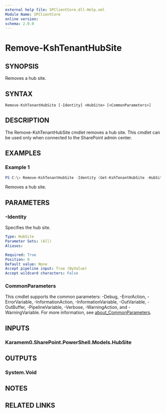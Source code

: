 ```yaml
---
external help file: SPClientCore.dll-Help.xml
Module Name: SPClientCore
online version:
schema: 2.0.0
---
```


# Remove-KshTenantHubSite

## SYNOPSIS
Removes a hub site.

## SYNTAX

```
Remove-KshTenantHubSite [-Identity] <HubSite> [<CommonParameters>]
```

## DESCRIPTION
The Remove-KshTenantHubSite cmdlet removes a hub site.
This cmdlet can be used only when connected to the SharePoint admin center.

## EXAMPLES

### Example 1
```powershell
PS C:\> Remove-KshTenantHubSite -Identity (Get-KshTenantHubSite -HubSiteUrl 'https://example.sharepoint.com/sites/hub')
```

Removes a hub site.

## PARAMETERS

### -Identity
Specifies the hub site.

```yaml
Type: HubSite
Parameter Sets: (All)
Aliases:

Required: True
Position: 0
Default value: None
Accept pipeline input: True (ByValue)
Accept wildcard characters: False
```

### CommonParameters
This cmdlet supports the common parameters: -Debug, -ErrorAction, -ErrorVariable, -InformationAction, -InformationVariable, -OutVariable, -OutBuffer, -PipelineVariable, -Verbose, -WarningAction, and -WarningVariable. For more information, see [about_CommonParameters](http://go.microsoft.com/fwlink/?LinkID=113216).

## INPUTS

### Karamem0.SharePoint.PowerShell.Models.HubSite

## OUTPUTS

### System.Void

## NOTES

## RELATED LINKS
